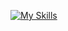 [![My Skills](https://skillicons.dev/icons?i=cloudflare,discord,bots,docker,fastapi,grafana,linux,md,obsidian,postgres,pycharm,py,tailwind,windows,git,gitlab,github&perline=7)](https://skillicons.dev)

